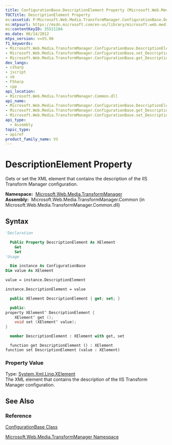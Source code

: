 ```yaml
---
title: ConfigurationBase.DescriptionElement Property (Microsoft.Web.Media.TransformManager)
TOCTitle: DescriptionElement Property
ms:assetid: P:Microsoft.Web.Media.TransformManager.ConfigurationBase.DescriptionElement
ms:mtpsurl: https://msdn.microsoft.com/en-us/library/microsoft.web.media.transformmanager.configurationbase.descriptionelement(v=VS.90)
ms:contentKeyID: 35521184
ms.date: 06/14/2012
mtps_version: v=VS.90
f1_keywords:
- Microsoft.Web.Media.TransformManager.ConfigurationBase.DescriptionElement
- Microsoft.Web.Media.TransformManager.ConfigurationBase.set_DescriptionElement
- Microsoft.Web.Media.TransformManager.ConfigurationBase.get_DescriptionElement
dev_langs:
- csharp
- jscript
- vb
- FSharp
- cpp
api_location:
- Microsoft.Web.Media.TransformManager.Common.dll
api_name:
- Microsoft.Web.Media.TransformManager.ConfigurationBase.DescriptionElement
- Microsoft.Web.Media.TransformManager.ConfigurationBase.get_DescriptionElement
- Microsoft.Web.Media.TransformManager.ConfigurationBase.set_DescriptionElement
api_type:
  - Assembly
topic_type:
- apiref
product_family_name: VS
---
```


# DescriptionElement Property

Gets or set the XML element that contains the description of the IIS Transform Manager configuration.

**Namespace:**  [Microsoft.Web.Media.TransformManager](microsoft-web-media-transformmanager-namespace.md)  
**Assembly:**  Microsoft.Web.Media.TransformManager.Common (in Microsoft.Web.Media.TransformManager.Common.dll)

## Syntax

```vb
'Declaration

  Public Property DescriptionElement As XElement
    Get
    Set
'Usage

  Dim instance As ConfigurationBase
Dim value As XElement

value = instance.DescriptionElement

instance.DescriptionElement = value
```

```csharp
  public XElement DescriptionElement { get; set; }
```

```cpp
  public:
property XElement^ DescriptionElement {
    XElement^ get ();
    void set (XElement^ value);
}
```

``` fsharp
  member DescriptionElement : XElement with get, set
```

```jscript
  function get DescriptionElement () : XElement
function set DescriptionElement (value : XElement)
```

### Property Value

Type: [System.Xml.Linq.XElement](https://msdn.microsoft.com/library/bb340098)  
The XML element that contains the description of the IIS Transform Manager configuration.  

## See Also

### Reference

[ConfigurationBase Class](configurationbase-class-microsoft-web-media-transformmanager.md)

[Microsoft.Web.Media.TransformManager Namespace](microsoft-web-media-transformmanager-namespace.md)

